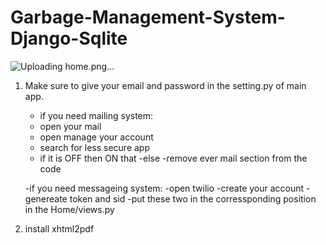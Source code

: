 # Garbage-Management-System-Django-Sqlite

![Uploading home.png…]()


1. Make sure to give your email and password in the setting.py of main app.
   - if you need mailing system:
    - open your mail
    - open manage your account 
    - search for less secure app
    - if it is OFF then ON that
   -else
    -remove ever mail section from the code
    
   -if you need messageing system:
    -open twilio
    -create your account
    -genereate token and sid
    -put these two in the corressponding position in the Home/views.py
    
2. install xhtml2pdf 
